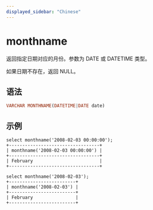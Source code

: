 ```yaml
---
displayed_sidebar: "Chinese"
---
```


# monthname



返回指定日期对应的月份。参数为 DATE 或 DATETIME 类型。

如果日期不存在，返回 NULL。

## 语法

```Haskell
VARCHAR MONTHNAME(DATETIME|DATE date)
```

## 示例

```Plain Text
select monthname('2008-02-03 00:00:00');
+----------------------------------+
| monthname('2008-02-03 00:00:00') |
+----------------------------------+
| February                         |
+----------------------------------+

select monthname('2008-02-03');
+-------------------------+
| monthname('2008-02-03') |
+-------------------------+
| February                |
+-------------------------+
```
